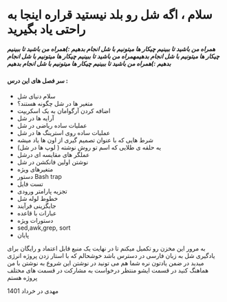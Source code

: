 
#  سلام ، اگه شل رو بلد نیستید قراره اینجا به راحتی یاد بگیرید
##### همراه من باشید تا ببینیم چیکار ها میتونیم با شل انجام بدهیم :)همراه من باشید تا ببینیم چیکار ها میتونیم با شل انجام بدهیمهمراه من باشید تا ببینیم چیکار ها میتونیم با شل انجام بدهیم :)همراه من باشید تا ببینیم چیکار ها میتونیم با شل انجام بدهیم

#### سر فصل های این درس :
- سلام دنیای شل
- متغیر ها در شل چگونه هستند؟
- اضافه کردن آرگوامان به یک اسکریپت
- آرایه ها در شل
- عملیات ساده ریاضی در شل
- عملیات ساده روی استرینگ ها در شل
- شرط هایی که با عنوان تصمیم گیری از اون ها یاد میشه
- یه حلقه ی طلایی که اسم تو روش نوشته ( لوپ ها در شل)
- عملگر های مقایسه ای درشل
- نوشتن اولین فانکشن در شل
- متغیرهای ویژه
- دستور Bash trap
- تست فایل
- تجزیه پارامتر ورودی
- خطوط لوله شل
- جایگزینی فرآیند
- عبارات با قاعده
- دستورات ویژه
- sed,awk,grep, sort
- پایان

به مرور این مخزن رو تکمیل میکنم تا در نهایت یک منبع قابل اعتماد و رایگان برای یادگیری 
شل به زبان فارسی در دسترس باشد خوشحالم که با استار زدن پروژه انرژی میدید در ضمن 
یادتون نره شما هم می تونید در نوشتن این شروع به نوشتن با من هماهنگ کنید در قسمت ایشو 
منتظر درخواست به مشارکت در قسمت های مختلف پروژه هستم

مهدی در خرداد 1401
